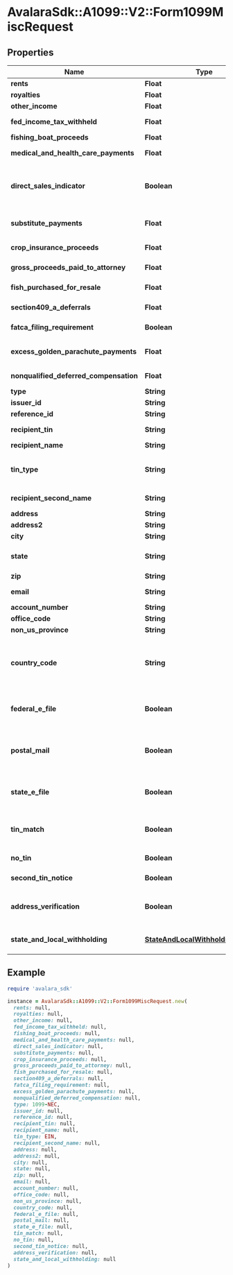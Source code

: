 # AvalaraSdk::A1099::V2::Form1099MiscRequest

## Properties

| Name | Type | Description | Notes |
| ---- | ---- | ----------- | ----- |
| **rents** | **Float** | Rents | [optional] |
| **royalties** | **Float** | Royalties | [optional] |
| **other_income** | **Float** | Other income | [optional] |
| **fed_income_tax_withheld** | **Float** | Federal income tax withheld | [optional] |
| **fishing_boat_proceeds** | **Float** | Fishing boat proceeds | [optional] |
| **medical_and_health_care_payments** | **Float** | Medical and health care payments | [optional] |
| **direct_sales_indicator** | **Boolean** | Payer made direct sales totaling $5,000 or more of consumer products to recipient for resale | [optional] |
| **substitute_payments** | **Float** | Substitute payments in lieu of dividends or interest | [optional] |
| **crop_insurance_proceeds** | **Float** | Crop insurance proceeds | [optional] |
| **gross_proceeds_paid_to_attorney** | **Float** | Gross proceeds paid to an attorney | [optional] |
| **fish_purchased_for_resale** | **Float** | Fish purchased for resale | [optional] |
| **section409_a_deferrals** | **Float** | Section 409A deferrals | [optional] |
| **fatca_filing_requirement** | **Boolean** | FATCA filing requirement | [optional] |
| **excess_golden_parachute_payments** | **Float** | (Legacy field) Excess golden parachute payments | [optional] |
| **nonqualified_deferred_compensation** | **Float** | Nonqualified deferred compensation | [optional] |
| **type** | **String** |  | [optional] |
| **issuer_id** | **String** | Issuer ID | [optional] |
| **reference_id** | **String** | Reference ID | [optional] |
| **recipient_tin** | **String** | Recipient Tax ID Number | [optional] |
| **recipient_name** | **String** | Recipient name | [optional] |
| **tin_type** | **String** | Type of TIN (Tax ID Number). Will be one of:  * SSN  * EIN  * ITIN  * ATIN | [optional] |
| **recipient_second_name** | **String** | Recipient second name | [optional] |
| **address** | **String** | Address | [optional] |
| **address2** | **String** | Address line 2 | [optional] |
| **city** | **String** | City | [optional] |
| **state** | **String** | US state. Required if CountryCode is \&quot;US\&quot;. | [optional] |
| **zip** | **String** | Zip/postal code | [optional] |
| **email** | **String** | Recipient email address | [optional] |
| **account_number** | **String** | Account number | [optional] |
| **office_code** | **String** | Office code | [optional] |
| **non_us_province** | **String** | Foreign province | [optional] |
| **country_code** | **String** | Country code, as defined at https://www.irs.gov/e-file-providers/country-codes | [optional] |
| **federal_e_file** | **Boolean** | Boolean indicating that federal e-filing should be scheduled for this form | [optional] |
| **postal_mail** | **Boolean** | Boolean indicating that postal mailing to the recipient should be scheduled for this form | [optional] |
| **state_e_file** | **Boolean** | Boolean indicating that state e-filing should be scheduled for this form | [optional] |
| **tin_match** | **Boolean** | Boolean indicating that TIN Matching should be scheduled for this form | [optional] |
| **no_tin** | **Boolean** | Indicates whether the recipient has no TIN | [optional] |
| **second_tin_notice** | **Boolean** | Second TIN notice in three years | [optional] |
| **address_verification** | **Boolean** | Boolean indicating that address verification should be scheduled for this form | [optional] |
| **state_and_local_withholding** | [**StateAndLocalWithholdingRequest**](StateAndLocalWithholdingRequest.md) | State and local withholding information | [optional] |

## Example

```ruby
require 'avalara_sdk'

instance = AvalaraSdk::A1099::V2::Form1099MiscRequest.new(
  rents: null,
  royalties: null,
  other_income: null,
  fed_income_tax_withheld: null,
  fishing_boat_proceeds: null,
  medical_and_health_care_payments: null,
  direct_sales_indicator: null,
  substitute_payments: null,
  crop_insurance_proceeds: null,
  gross_proceeds_paid_to_attorney: null,
  fish_purchased_for_resale: null,
  section409_a_deferrals: null,
  fatca_filing_requirement: null,
  excess_golden_parachute_payments: null,
  nonqualified_deferred_compensation: null,
  type: 1099-NEC,
  issuer_id: null,
  reference_id: null,
  recipient_tin: null,
  recipient_name: null,
  tin_type: EIN,
  recipient_second_name: null,
  address: null,
  address2: null,
  city: null,
  state: null,
  zip: null,
  email: null,
  account_number: null,
  office_code: null,
  non_us_province: null,
  country_code: null,
  federal_e_file: null,
  postal_mail: null,
  state_e_file: null,
  tin_match: null,
  no_tin: null,
  second_tin_notice: null,
  address_verification: null,
  state_and_local_withholding: null
)
```

